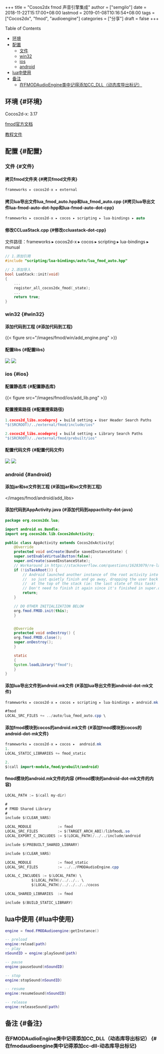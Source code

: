 +++
title = "Cosos2dx fmod 声音引擎集成"
author = ["semgilo"]
date = 2018-11-22T15:17:00+08:00
lastmod = 2019-01-08T10:16:54+08:00
tags = ["Cocos2dx", "fmod", "audioengine"]
categories = ["分享"]
draft = false
+++

<div class="ox-hugo-toc toc">
<div></div>

<div class="heading">Table of Contents</div>

- [环境](#环境)
- [配置](#配置)
    - [文件](#文件)
    - [win32](#win32)
    - [ios](#ios)
    - [android](#android)
- [lua中使用](#lua中使用)
- [备注](#备注)
    - [在FMODAudioEngine类中记得添加CC\_DLL（动态库导出标记）](#在fmodaudioengine类中记得添加cc-dll-动态库导出标记)

</div>
<!--endtoc-->



## 环境 {#环境}

Cocos2d-x: 3.17

[fmod官方文档](https://fmod.com/resources/documentation-api?page=content/generated/common/introduction%5Fweb.html#/)

[教程文件](https://github.com/semgilo/cocos2d-x-fmod)


## 配置 {#配置}


### 文件 {#文件}


#### 拷贝fmod文件夹 {#拷贝fmod文件夹}

```c++
frameworks⁩ ▸ ⁨cocos2d-x⁩ ▸ external
```


#### 拷贝lua导出文件lua\_fmod\_auto.hpp和lua\_fmod\_auto.cpp {#拷贝lua导出文件lua-fmod-auto-dot-hpp和lua-fmod-auto-dot-cpp}

```c++
frameworks⁩ ▸ ⁨cocos2d-x⁩ ▸ cocos ▸ scripting ▸ lua-bindings ▸ auto
```


#### 修改CCLuaStack.cpp {#修改ccluastack-dot-cpp}

文件路径：frameworks⁩ ▸ ⁨cocos2d-x⁩ ▸ cocos ▸ scripting ▸ lua-bindings ▸ munual

```c++
// 1.添加引用
#include "scripting/lua-bindings/auto/lua_fmod_auto.hpp"

// 2.添加导入
bool LuaStack::init(void)
{
    ...
    register_all_cocos2dx_fmod(_state);
    ...
    return true;
}
```


### win32 {#win32}


#### 添加代码到工程 {#添加代码到工程}

{{< figure src="/images/fmod/win/add_engine.png" >}}


#### 配置libs {#配置libs}

![](/images/fmod/win/add_lib_search_path.png)
![](/images/fmod/win/add_libs.png)


### ios {#ios}


#### 配置静态库 {#配置静态库}

{{< figure src="/images/fmod/ios/add_lib.png" >}}


#### 配置搜索路径 {#配置搜索路径}

```c++
1.cocos2d_libs.xcodeproj ▸ ⁨build setting ▸ ⁨User Header Search Paths
"$(SRCROOT)/../external/fmod/include/ios"

2.cocos2d_libs.xcodeproj ▸ ⁨build setting ▸ ⁨Library Search Paths
"$(SRCROOT)/../external/fmod/prebuilt/ios"
```


#### 配置代码文件 {#配置代码文件}

![](/images/fmod/ios/add_files.png)
![](/images/fmod/ios/add_lua_files.png)


### android {#android}


#### 添加jar和so文件到工程 {#添加jar和so文件到工程}

</images/fmod/android/add_libs>


#### 添加代码到AppActivity.java {#添加代码到appactivity-dot-java}

```java
package org.cocos2dx.lua;

import android.os.Bundle;
import org.cocos2dx.lib.Cocos2dxActivity;

public class AppActivity extends Cocos2dxActivity{
    @Override
    protected void onCreate(Bundle savedInstanceState) {
	super.setEnableVirtualButton(false);
	super.onCreate(savedInstanceState);
	// Workaround in https://stackoverflow.com/questions/16283079/re-launch-of-activity-on-home-button-but-only-the-first-time/16447508
	if (!isTaskRoot()) {
	    // Android launched another instance of the root activity into an existing task
	    //  so just quietly finish and go away, dropping the user back into the activity
	    //  at the top of the stack (ie: the last state of this task)
	    // Don't need to finish it again since it's finished in super.onCreate .
	    return;
	}

	// DO OTHER INITIALIZATION BELOW
	org.fmod.FMOD.init(this);
    }


    @Override
    protected void onDestroy() {
	org.fmod.FMOD.close();
	super.onDestroy();
    }

    static
    {
	System.loadLibrary("fmod");
    }
}

```


#### 添加lua导出文件到android.mk文件 {#添加lua导出文件到android-dot-mk文件}

```java
⁨frameworks⁩ ▸ ⁨cocos2d-x⁩ ▸ ⁨cocos⁩ ▸ ⁨scripting⁩ ▸ ⁨lua-bindings⁩ ▸ android.mk

#fmod
LOCAL_SRC_FILES += ../auto/lua_fmod_auto.cpp \
```


#### 添加fmod模块到cocos的android.mk文件 {#添加fmod模块到cocos的android-dot-mk文件}

```java
frameworks⁩ ▸ ⁨cocos2d-x⁩ ▸ ⁨cocos⁩ ▸  android.mk
1.
LOCAL_STATIC_LIBRARIES += fmod_static

2.
$(call import-module,fmod/prebuilt/android)
```


#### fmod模块的android.mk文件的内容 {#fmod模块的android-dot-mk文件的内容}

```java
LOCAL_PATH := $(call my-dir)

#
# FMOD Shared Library
#
include $(CLEAR_VARS)

LOCAL_MODULE            := fmod
LOCAL_SRC_FILES         := $(TARGET_ARCH_ABI)/libfmodL.so
LOCAL_EXPORT_C_INCLUDES := $(LOCAL_PATH)/../../include/android

include $(PREBUILT_SHARED_LIBRARY)

include $(CLEAR_VARS)

LOCAL_MODULE            := fmod_static
LOCAL_SRC_FILES         := ../../FMODAudioEngine.cpp

LOCAL_C_INCLUDES := $(LOCAL_PATH) \
		    $(LOCAL_PATH)/../../.. \
		    $(LOCAL_PATH)/../../../../cocos

LOCAL_SHARED_LIBRARIES  := fmod

include $(BUILD_STATIC_LIBRARY)

```


## lua中使用 {#lua中使用}

```lua
engine = fmod.FMODAudioengine:getInstance()

-- preload
engine:reload(path)
-- play
nSoundID = engine:playSound(path)

-- pause
engine:pauseSound(nSoundID)

-- stop
engine:stopSound(nSoundID)

-- resume
engine:resumeSound(nSoundID)

-- release
engine:releaseSound(path)
```


## 备注 {#备注}


### 在FMODAudioEngine类中记得添加CC\_DLL（动态库导出标记） {#在fmodaudioengine类中记得添加cc-dll-动态库导出标记}

